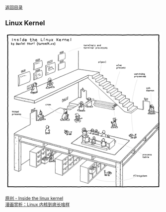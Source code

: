 [返回目录](../../catalogue.md)
## Linux Kernel
![Inside the linux kernel](/images/LinuxKernel.webp)  

[原创 - Inside the linux kernel](http://turnoff.us/geek/inside-the-linux-kernel/)  
[漫画赏析：Linux 内核到底长啥样](https://linux.cn/article-8290-1.html)